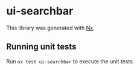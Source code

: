 # ui-searchbar

This library was generated with [Nx](https://nx.dev).

## Running unit tests

Run `nx test ui-searchbar` to execute the unit tests.
